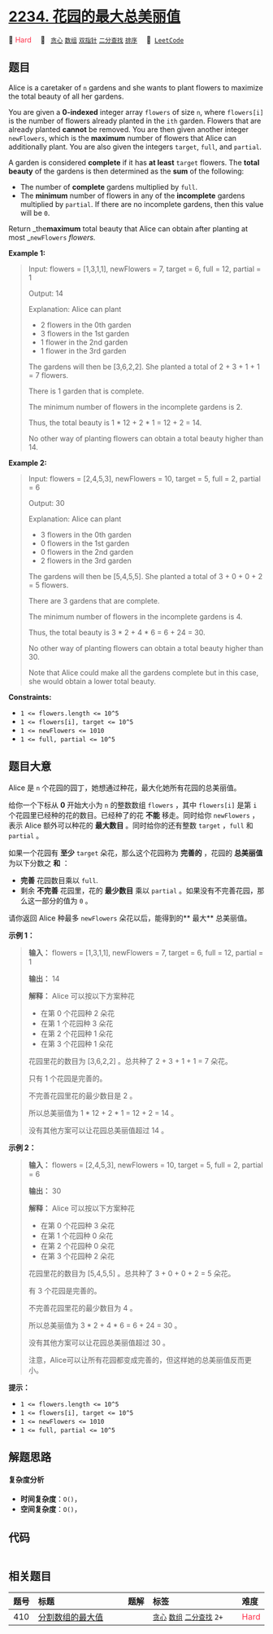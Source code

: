 # [2234. 花园的最大总美丽值](https://leetcode.com/problems/maximum-total-beauty-of-the-gardens)

🔴 <font color=#ff334b>Hard</font>&emsp; 🔖&ensp; [`贪心`](/leetcode/outline/tag/greedy.md) [`数组`](/leetcode/outline/tag/array.md) [`双指针`](/leetcode/outline/tag/two-pointers.md) [`二分查找`](/leetcode/outline/tag/binary-search.md) [`排序`](/leetcode/outline/tag/sorting.md)&emsp; 🔗&ensp;[`LeetCode`](https://leetcode.com/problems/maximum-total-beauty-of-the-gardens)

## 题目

Alice is a caretaker of `n` gardens and she wants to plant flowers to maximize
the total beauty of all her gardens.

You are given a **0-indexed** integer array `flowers` of size `n`, where
`flowers[i]` is the number of flowers already planted in the `ith` garden.
Flowers that are already planted **cannot** be removed. You are then given
another integer `newFlowers`, which is the **maximum** number of flowers that
Alice can additionally plant. You are also given the integers `target`,
`full`, and `partial`.

A garden is considered **complete** if it has **at least** `target` flowers.
The **total beauty** of the gardens is then determined as the **sum** of the
following:

  * The number of **complete** gardens multiplied by `full`.
  * The **minimum** number of flowers in any of the **incomplete** gardens multiplied by `partial`. If there are no incomplete gardens, then this value will be `0`.

Return _the**maximum** total beauty that Alice can obtain after planting at
most _`newFlowers` _flowers._



**Example 1:**

> Input: flowers = [1,3,1,1], newFlowers = 7, target = 6, full = 12, partial = 1
> 
> Output: 14
> 
> Explanation: Alice can plant
> - 2 flowers in the 0th garden
> - 3 flowers in the 1st garden
> - 1 flower in the 2nd garden
> - 1 flower in the 3rd garden
> 
> The gardens will then be [3,6,2,2]. She planted a total of 2 + 3 + 1 + 1 = 7 flowers.
> 
> There is 1 garden that is complete.
> 
> The minimum number of flowers in the incomplete gardens is 2.
> 
> Thus, the total beauty is 1 * 12 + 2 * 1 = 12 + 2 = 14.
> 
> No other way of planting flowers can obtain a total beauty higher than 14.

**Example 2:**

> Input: flowers = [2,4,5,3], newFlowers = 10, target = 5, full = 2, partial = 6
> 
> Output: 30
> 
> Explanation: Alice can plant
> - 3 flowers in the 0th garden
> - 0 flowers in the 1st garden
> - 0 flowers in the 2nd garden
> - 2 flowers in the 3rd garden
> 
> The gardens will then be [5,4,5,5]. She planted a total of 3 + 0 + 0 + 2 = 5 flowers.
> 
> There are 3 gardens that are complete.
> 
> The minimum number of flowers in the incomplete gardens is 4.
> 
> Thus, the total beauty is 3 * 2 + 4 * 6 = 6 + 24 = 30.
> 
> No other way of planting flowers can obtain a total beauty higher than 30.
> 
> Note that Alice could make all the gardens complete but in this case, she would obtain a lower total beauty.

**Constraints:**

  * `1 <= flowers.length <= 10^5`
  * `1 <= flowers[i], target <= 10^5`
  * `1 <= newFlowers <= 1010`
  * `1 <= full, partial <= 10^5`


## 题目大意

Alice 是 `n` 个花园的园丁，她想通过种花，最大化她所有花园的总美丽值。

给你一个下标从 **0**  开始大小为 `n` 的整数数组 `flowers` ，其中 `flowers[i]` 是第 `i`
个花园里已经种的花的数目。已经种了的花 **不能**  移走。同时给你 `newFlowers` ，表示 Alice 额外可以种花的 **最大数目**
。同时给你的还有整数 `target` ，`full` 和 `partial` 。

如果一个花园有 **至少**  `target` 朵花，那么这个花园称为 **完善的**  ，花园的 **总美丽值**  为以下分数之 **和** ：

  * **完善** 花园数目乘以 `full`.
  * 剩余 **不完善**  花园里，花的 **最少数目**  乘以 `partial` 。如果没有不完善花园，那么这一部分的值为 `0` 。

请你返回 Alice 种最多 `newFlowers` 朵花以后，能得到的**  最大** 总美丽值。



**示例 1：**

> 
> 
> 
> 
> 
> **输入：** flowers = [1,3,1,1], newFlowers = 7, target = 6, full = 12, partial = 1
> 
> **输出：** 14
> 
> **解释：** Alice 可以按以下方案种花
> - 在第 0 个花园种 2 朵花
> - 在第 1 个花园种 3 朵花
> - 在第 2 个花园种 1 朵花
> - 在第 3 个花园种 1 朵花
> 
> 花园里花的数目为 [3,6,2,2] 。总共种了 2 + 3 + 1 + 1 = 7 朵花。
> 
> 只有 1 个花园是完善的。
> 
> 不完善花园里花的最少数目是 2 。
> 
> 所以总美丽值为 1 * 12 + 2 * 1 = 12 + 2 = 14 。
> 
> 没有其他方案可以让花园总美丽值超过 14 。
> 
> 

**示例 2：**

> 
> 
> 
> 
> 
> **输入：** flowers = [2,4,5,3], newFlowers = 10, target = 5, full = 2, partial = 6
> 
> **输出：** 30
> 
> **解释：** Alice 可以按以下方案种花
> - 在第 0 个花园种 3 朵花
> - 在第 1 个花园种 0 朵花
> - 在第 2 个花园种 0 朵花
> - 在第 3 个花园种 2 朵花
> 
> 花园里花的数目为 [5,4,5,5] 。总共种了 3 + 0 + 0 + 2 = 5 朵花。
> 
> 有 3 个花园是完善的。
> 
> 不完善花园里花的最少数目为 4 。
> 
> 所以总美丽值为 3 * 2 + 4 * 6 = 6 + 24 = 30 。
> 
> 没有其他方案可以让花园总美丽值超过 30 。
> 
> 注意，Alice可以让所有花园都变成完善的，但这样她的总美丽值反而更小。
> 
> 



**提示：**

  * `1 <= flowers.length <= 10^5`
  * `1 <= flowers[i], target <= 10^5`
  * `1 <= newFlowers <= 1010`
  * `1 <= full, partial <= 10^5`


## 解题思路

#### 复杂度分析

- **时间复杂度**：`O()`，
- **空间复杂度**：`O()`，

## 代码

```javascript

```

## 相关题目

<!-- prettier-ignore -->
| 题号 | 标题 | 题解 | 标签 | 难度 |
| :------: | :------ | :------: | :------ | :------ |
| 410 | [分割数组的最大值](https://leetcode.com/problems/split-array-largest-sum) |  |  [`贪心`](/leetcode/outline/tag/greedy.md) [`数组`](/leetcode/outline/tag/array.md) [`二分查找`](/leetcode/outline/tag/binary-search.md) `2+` | <font color=#ff334b>Hard</font> |

<style>
.blue {
    background-color: #096dd9;
    padding: 0.25rem 0.5rem;
    margin: 0;
    font-size: 0.85em;
    border-radius: 3px;
    color: white;
    font-weight: 500;
}
table th:first-of-type { width: 10%; }
table th:nth-of-type(2) { width: 35%; }
table th:nth-of-type(3) { width: 10%; }
table th:nth-of-type(4) { width: 35%; }
table th:nth-of-type(5) { width: 10%; }
</style>
